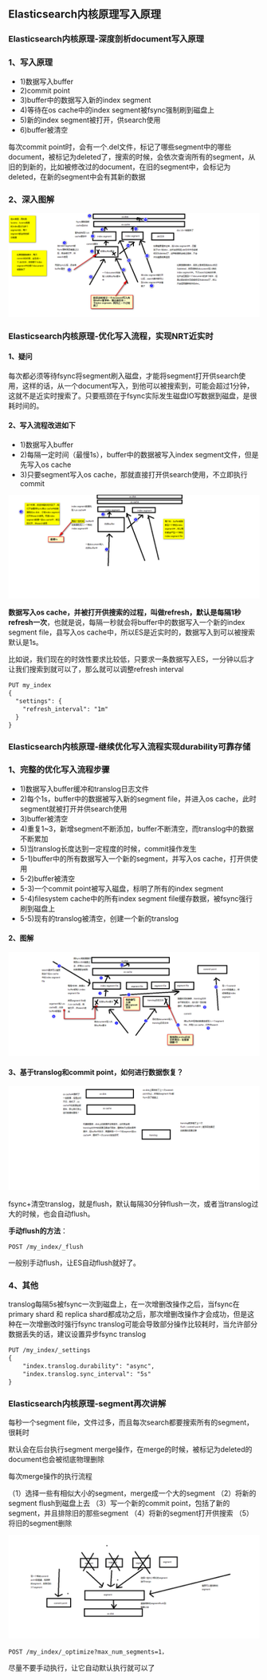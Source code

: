 ## Elasticsearch内核原理写入原理

### Elasticsearch内核原理-深度剖析document写入原理

### 1、写入原理

- 1)数据写入buffer
- 2)commit point
- 3)buffer中的数据写入新的index segment
- 4)等待在os cache中的index segment被fsync强制刷到磁盘上
- 5)新的index segment被打开，供search使用
- 6)buffer被清空

每次commit point时，会有一个.del文件，标记了哪些segment中的哪些document，被标记为deleted了，搜索的时候，会依次查询所有的segment，从旧的到新的，比如被修改过的document，在旧的segment中，会标记为deleted，在新的segment中会有其新的数据

### 2、深入图解

![p3](https://github.com/yueyuanyang/knowledge/blob/master/elasticsearch/img/p3.png)

### Elasticsearch内核原理-优化写入流程，实现NRT近实时

#### 1、疑问

每次都必须等待fsync将segment刷入磁盘，才能将segment打开供search使用，这样的话，从一个document写入，到他可以被搜索到，可能会超过1分钟，这就不是近实时搜索了。只要瓶颈在于fsync实际发生磁盘IO写数据到磁盘，是很耗时间的。

#### 2、写入流程改进如下

- 1)数据写入buffer
- 2)每隔一定时间（最慢1s），buffer中的数据被写入index segment文件，但是先写入os cache
- 3)只要segment写入os cache，那就直接打开供search使用，不立即执行commit

![p4](https://github.com/yueyuanyang/knowledge/blob/master/elasticsearch/img/p4.png)

**数据写入os cache，并被打开供搜索的过程，叫做refresh，默认是每隔1秒refresh一次**，也就是说，每隔一秒就会将buffer中的数据写入一个新的index segment file，县写入os cache中，所以ES是近实时的，数据写入到可以被搜索默认是1s。

比如说，我们现在的时效性要求比较低，只要求一条数据写入ES，一分钟以后才让我们搜索到就可以了，那么就可以调整refresh interval

```
PUT my_index
{
  "settings": {
    "refresh_interval": "1m"
  }
}
```

### Elasticsearch内核原理-继续优化写入流程实现durability可靠存储

### 1、完整的优化写入流程步骤

- 1)数据写入buffer缓冲和translog日志文件
- 2)每个1s，buffer中的数据被写入新的segment file，并进入os cache，此时segment就被打开并供search使用
- 3)buffer被清空
- 4)重复1~3，新增segment不断添加，buffer不断清空，而translog中的数据不断累加
- 5)当translog长度达到一定程度的时候，commit操作发生
 - 5-1)buffer中的所有数据写入一个新的segment，并写入os cache，打开供使用
 - 5-2)buffer被清空
 - 5-3)一个commit point被写入磁盘，标明了所有的index segment
 - 5-4)filesystem cache中的所有index segment file缓存数据，被fsync强行刷到磁盘上
 - 5-5)现有的translog被清空，创建一个新的translog

#### 2、图解

![p5](https://github.com/yueyuanyang/knowledge/blob/master/elasticsearch/img/p5.png)

#### 3、基于translog和commit point，如何进行数据恢复？

![p6](https://github.com/yueyuanyang/knowledge/blob/master/elasticsearch/img/p6.png)

fsync+清空translog，就是flush，默认每隔30分钟flush一次，或者当translog过大的时候，也会自动flush。

**手动flush的方法**：

```
POST /my_index/_flush
```

一般别手动flush，让ES自动flush就好了。

### 4、其他
translog每隔5s被fsync一次到磁盘上，在一次增删改操作之后，当fsync在primary shard 和 replica shard都成功之后，那次增删改操作才会成功，但是这种在一次增删改时强行fsync translog可能会导致部分操作比较耗时，当允许部分数据丢失的话，建议设置异步fsync translog

```
PUT /my_index/_settings
{
    "index.translog.durability": "async",
    "index.translog.sync_interval": "5s"
}
```

### Elasticsearch内核原理-segment再次讲解

每秒一个segment file，文件过多，而且每次search都要搜索所有的segment，很耗时

默认会在后台执行segment merge操作，在merge的时候，被标记为deleted的document也会被彻底物理删除

每次merge操作的执行流程

（1）选择一些有相似大小的segment，merge成一个大的segment
（2）将新的segment flush到磁盘上去
（3）写一个新的commit point，包括了新的segment，并且排除旧的那些segment
（4）将新的segment打开供搜索
（5）将旧的segment删除

![p6](https://github.com/yueyuanyang/knowledge/blob/master/elasticsearch/img/p7.png)

```
POST /my_index/_optimize?max_num_segments=1，
```
尽量不要手动执行，让它自动默认执行就可以了



